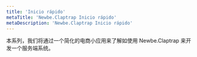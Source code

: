 ```yaml
---
title: 'Inicio rápido'
metaTitle: 'Newbe.Claptrap Inicio rápido'
metaDescription: 'Newbe.Claptrap Inicio rápido'
---
```


本系列，我们将通过一个简化的电商小应用来了解如使用 Newbe.Claptrap 来开发一个服务端系统。